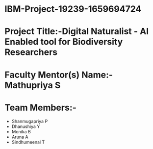 # IBM-Project-19239-1659694724

<h1>Project Title:-Digital Naturalist - AI Enabled tool for Biodiversity Researchers</h1>
<h1>Faculty Mentor(s) Name:- Mathupriya S</h1>  
<h1>Team Members:-</h1>
<ul>
<li>Shanmugapriya P</li>
<li>Dhanushiya Y</li>
<li>Monika B</li>
<li>Aruna A</li>
<li>Sindhumeenal T</li> 
